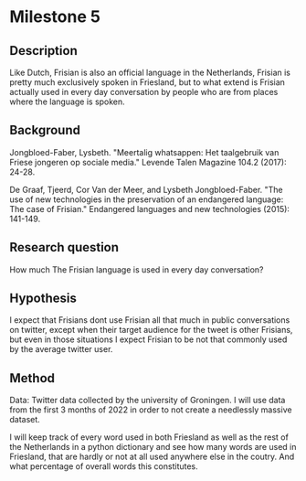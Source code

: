 # Milestone 5

## Description
Like Dutch, Frisian is also an official language in the Netherlands, Frisian is pretty much exclusively spoken in Friesland, but to what extend is Frisian actually used in every day conversation by people who are from places where the language is spoken.

## Background
Jongbloed-Faber, Lysbeth. "Meertalig whatsappen: Het taalgebruik van Friese jongeren op sociale media." Levende Talen Magazine 104.2 (2017): 24-28.

De Graaf, Tjeerd, Cor Van der Meer, and Lysbeth Jongbloed-Faber. "The use of new technologies in the preservation of an endangered language: The case of Frisian." Endangered languages and new technologies (2015): 141-149.

## Research question
How much The Frisian language is used in every day conversation?

## Hypothesis
I expect that Frisians dont use Frisian all that much in public conversations on twitter, except when their target audience for the tweet is other Frisians, but even in those situations I expect Frisian to be not that commonly used by the average twitter user. 

## Method
Data: Twitter data collected by the university of Groningen. I will use data from the first 3 months of 2022 in order to not create a needlessly massive dataset. 

I will keep track of every word used in both Friesland as well as the rest of the Netherlands in a python dictionary and see how many words are used in Friesland, that are hardly or not at all used anywhere else in the coutry. And what percentage of overall words this constitutes.